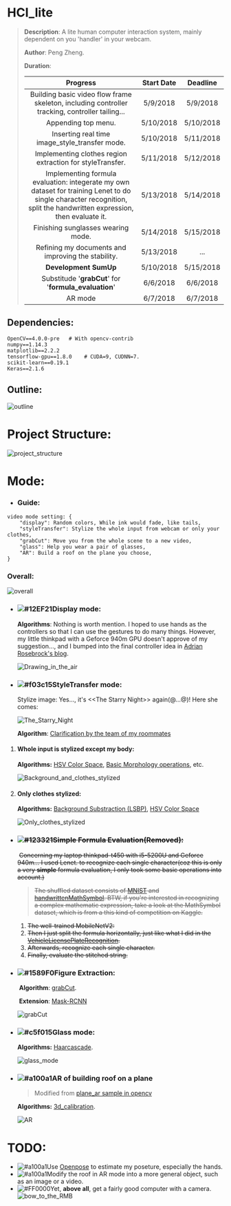 # HCI_lite
> __Description__: A lite human computer interaction system, mainly dependent on you 'handler' in your webcam.
>
> __Author__: Peng Zheng.
>
> __Duration__: 
>
> |                           Progress                           | Start Date | Deadline  |
> | :----------------------------------------------------------: | :--------: | :-------: |
> | Building basic video flow frame skeleton, including controller tracking, controller tailing... |  5/9/2018  | 5/9/2018  |
> |                     Appending top menu.                      | 5/10/2018  | 5/10/2018 |
> |        Inserting real time image_style_transfer mode.        | 5/10/2018  | 5/11/2018 |
> |  Implementing clothes region extraction for styleTransfer.   | 5/11/2018  | 5/12/2018 |
> | Implementing formula evaluation: integerate my own dataset for training Lenet to do single character recognition, split the handwritten expression, then evaluate it. | 5/13/2018  | 5/14/2018 |
> |              Finishing sunglasses wearing mode.              | 5/14/2018  | 5/15/2018 |
> |      Refining my documents and improving the stability.      | 5/13/2018  |    ...    |
> |                    __Development SumUp__                     | 5/10/2018  | 5/15/2018 |
> |    Substitude '__grabCut__' for '__formula_evaluation__'     |  6/6/2018  | 6/6/2018  |
> |                           AR mode                            |  6/7/2018  | 6/7/2018  |



## Dependencies:

    OpenCV==4.0.0-pre	# With opencv-contrib
    numpy==1.14.3
    matplotlib==2.2.2
    tensorflow-gpu==1.8.0    # CUDA=9, CUDNN=7.
    scikit-learn==0.19.1
    Keras==2.1.6


## Outline:
![outline](./images/outline.svg)

# Project Structure:

![project_structure](./images/project_structure.jpg)



# Mode:

- ### Guide:

```python3
video mode setting: {
    "display": Random colors, While ink would fade, like tails,
    "styleTransfer": Stylize the whole input from webcam or only your clothes,
    "grabCut": Move you from the whole scene to a new video,
    "glass": Help you wear a pair of glasses,
    "AR": Build a roof on the plane you choose,
}
```

### __Overall__:

![overall](./images/overall.gif)

- ### ![#12EF21](https://placehold.it/15/12EF21/000000?text=+)Display mode:

  __Algorithms__: Nothing is worth mention. I hoped to use hands as the controllers so that I can use the gestures to do many things. However, my little thinkpad with a Geforce 940m GPU doesn't approve of my suggestion..., and I bumped into the final controller idea in [Adrian Rosebrock's blog](https://www.pyimagesearch.com/2015/09/14/ball-tracking-with-opencv/).

  ![Drawing_in_the_air](./images/display.gif)

- ### ![#f03c15](https://placehold.it/15/f03c15/000000?text=+)StyleTransfer mode:

  Stylize image: Yes..., it's \<\<The Starry Night\>\> again(@...@)! Here she comes:

  ![The_Starry_Night](./images/theStarryNight_big.jpg)

  __Algorithm__: [Clarification by the team of my roommates](https://github.com/yanzhengbin/Neural_Style_Transform)

1. #### Whole input is stylized except my body:

   __Algorithms:__ [HSV Color Space](https://www.pyimagesearch.com/2014/08/18/skin-detection-step-step-example-using-python-opencv/), [Basic Morphology operations](https://docs.opencv.org/3.0-beta/doc/py_tutorials/py_imgproc/py_morphological_ops/py_morphological_ops.html), etc.

   ![Background_and_clothes_stylized](./images/Background_and_clothes_stylized.png)

2. #### Only clothes stylized:

   __Algorithms:__ [Background Substraction (LSBP)](http://opencv-python-tutroals.readthedocs.io/en/latest/py_tutorials/py_video/py_bg_subtraction/py_bg_subtraction.html), [HSV Color Space](https://www.pyimagesearch.com/2014/08/18/skin-detection-step-step-example-using-python-opencv/)

   ![Only_clothes_stylized](./images/Stylization.gif)

- ### ~~![#123321](https://placehold.it/15/123321/000000?text=+)Simple Formula Evaluation(Removed):~~

  ​	~~Concerning my laptop thinkpad-t450 with i5-5200U and Geforce 940m... I used Lenet. to recognize each single character(coz this is only a very **simple** formula evaluation, I only took some basic operations into account.)~~

  > ~~The shuffled dataset consists of [MNIST](http://yann.lecun.com/exdb/mnist/) and [handwrittenMathSymbol](https://www.kaggle.com/xainano/handwrittenmathsymbols/). BTW, if you're interested in recognizing a complex mathematic expression, take a look at the MathSymbol dataset, which is from a this kind of competition on Kaggle.~~

  1. ~~The well-trained MobileNetV2:~~
  2. ~~Then I just split the formula horizontally, just like what I did in the [VehicleLicensePlateRecognition](https://github.com/ZhengPeng7/Vehicle_License_Plate_Recognition).~~
  3. ~~Afterwards, recognize each single character.~~
  4. ~~Finally, evaluate the stitched string.~~

- ### ![#1589F0](https://placehold.it/15/1589F0/000000?text=+)Figure Extraction:

  ​	__Algorithm__: [grabCut](http://www.cad.zju.edu.cn/home/gfzhang/course/computational-photography/proj1-grabcut/grabcut.html).

  ​	__Extension__: [Mask-RCNN](https://github.com/matterport/Mask_RCNN)

  ![grabCut](./images/grabCut.gif)

- ###  ![#c5f015](https://placehold.it/15/c5f015/000000?text=+)Glass mode:

  __Algorithms:__ [Haarcascade](https://docs.opencv.org/trunk/d7/d8b/tutorial_py_face_detection.html).

  ![glass_mode](./images/glass_mode.gif)

- ### ![#a100a1](https://placehold.it/15/a100a1/000000?text=+)AR of building roof on a plane

  >  Modified from [plane_ar sample in opencv](https://github.com/opencv/opencv/blob/master/samples/python/plane_ar.py)

  __Algorithms:__ [3d_calibration](https://docs.opencv.org/2.4/modules/calib3d/doc/camera_calibration_and_3d_reconstruction.html#solvepnp).

  ![AR](./images/AR.gif)

# TODO:

+ ![#a100a1](https://placehold.it/15/6666ab/000000?text=+)Use [Openpose](https://github.com/CMU-Perceptual-Computing-Lab/openpose) to estimate my poseture, especially the hands.
+ ![#a100a1](https://placehold.it/15/890011/000000?text=+)Modify the roof in AR mode into a more general object, such as an image or a video.
+ ![#FF0000](https://placehold.it/15/FF0000/000000?text=+)Yet, __above all__, get a fairly good computer with a camera. ![bow_to_the_RMB](./images/bow_to_nvidia.jpg)